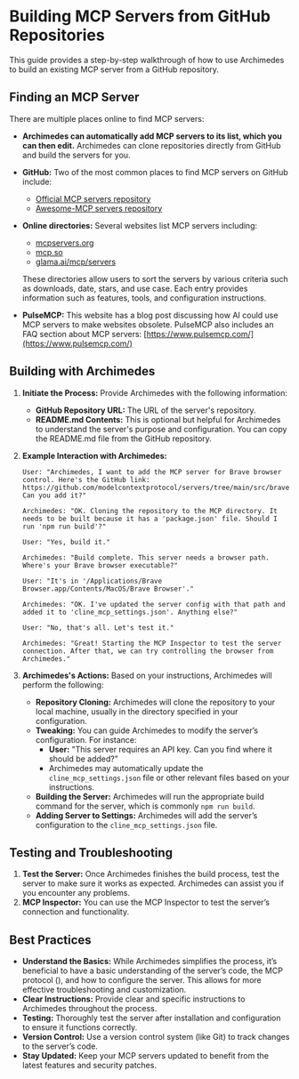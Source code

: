 # Building MCP Servers from GitHub Repositories

This guide provides a step-by-step walkthrough of how to use Archimedes to build an existing MCP server from a GitHub repository.

## **Finding an MCP Server**

There are multiple places online to find MCP servers:

-   **Archimedes can automatically add MCP servers to its list, which you can then edit.** Archimedes can clone repositories directly from GitHub and build the servers for you.
-   **GitHub:** Two of the most common places to find MCP servers on GitHub include:
    -   [Official MCP servers repository](https://github.com/modelcontextprotocol/servers)
    -   [Awesome-MCP servers repository](https://github.com/punkpeye/awesome-mcp-servers)
-   **Online directories:** Several websites list MCP servers including:

    -   [mcpservers.org](https://mcpservers.org/)
    -   [mcp.so](https://mcp.so/)
    -   [glama.ai/mcp/servers](https://glama.ai/mcp/servers)

    These directories allow users to sort the servers by various criteria such as downloads, date, stars, and use case. Each entry provides information such as features, tools, and configuration instructions.

-   **PulseMCP:** This website has a blog post discussing how AI could use MCP servers to make websites obsolete. PulseMCP also includes an FAQ section about MCP servers: [https://www.pulsemcp.com/](https://www.pulsemcp.com/)

## **Building with Archimedes**

1.  **Initiate the Process:** Provide Archimedes with the following information:
    -   **GitHub Repository URL:** The URL of the server's repository.
    -   **README.md Contents:** This is optional but helpful for Archimedes to understand the server's purpose and configuration. You can copy the README.md file from the GitHub repository.
2.  **Example Interaction with Archimedes:**

    ```
    User: "Archimedes, I want to add the MCP server for Brave browser control. Here's the GitHub link: https://github.com/modelcontextprotocol/servers/tree/main/src/brave Can you add it?"

    Archimedes: "OK. Cloning the repository to the MCP directory. It needs to be built because it has a 'package.json' file. Should I run 'npm run build'?"

    User: "Yes, build it."

    Archimedes: "Build complete. This server needs a browser path. Where's your Brave browser executable?"

    User: "It's in '/Applications/Brave Browser.app/Contents/MacOS/Brave Browser'."

    Archimedes: "OK. I've updated the server config with that path and added it to 'cline_mcp_settings.json'. Anything else?"

    User: "No, that's all. Let's test it."

    Archimedes: "Great! Starting the MCP Inspector to test the server connection. After that, we can try controlling the browser from Archimedes."
    ```

3.  **Archimedes's Actions:** Based on your instructions, Archimedes will perform the following:
    -   **Repository Cloning:** Archimedes will clone the repository to your local machine, usually in the directory specified in your configuration.
    -   **Tweaking:** You can guide Archimedes to modify the server’s configuration. For instance:
        -   **User:** "This server requires an API key. Can you find where it should be added?"
        -   Archimedes may automatically update the `cline_mcp_settings.json` file or other relevant files based on your instructions.
    -   **Building the Server:** Archimedes will run the appropriate build command for the server, which is commonly `npm run build`.
    -   **Adding Server to Settings:** Archimedes will add the server’s configuration to the `cline_mcp_settings.json` file.

## **Testing and Troubleshooting**

1.  **Test the Server:** Once Archimedes finishes the build process, test the server to make sure it works as expected. Archimedes can assist you if you encounter any problems.
2.  **MCP Inspector:** You can use the MCP Inspector to test the server’s connection and functionality.

## **Best Practices**

-   **Understand the Basics:** While Archimedes simplifies the process, it’s beneficial to have a basic understanding of the server’s code, the MCP protocol (), and how to configure the server. This allows for more effective troubleshooting and customization.
-   **Clear Instructions:** Provide clear and specific instructions to Archimedes throughout the process.
-   **Testing:** Thoroughly test the server after installation and configuration to ensure it functions correctly.
-   **Version Control:** Use a version control system (like Git) to track changes to the server’s code.
-   **Stay Updated:** Keep your MCP servers updated to benefit from the latest features and security patches.
